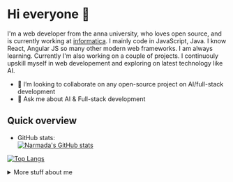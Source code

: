 # Hi everyone :wave:

I'm a web developer from the anna university, who loves open source, and is currently working at [informatica](https://www.informatica.com/).
I mainly code in JavaScript, Java. I know React, Angular JS so many other modern web frameworks. I am always learning. Currently I'm also working on a couple of projects. I continuouly upskill myself in web developement and exploring on latest technology like AI.

- 👯 I’m looking to collaborate on any open-source project on AI/full-stack development
- 💬 Ask me about AI & Full-stack development


## Quick overview
* GitHub stats:  
[![Narmada's GitHub stats](https://github-readme-stats.vercel.app/api?username=letsbecometechie)]()

[![Top Langs](https://github-readme-stats.vercel.app/api/top-langs/?username=letsbecometechie&layout=compact)]()


<details>
<summary>
  More stuff about me
</summary>

### What I do

I do Open Source. I am really passionate about doing web
development, it is in my opinion the best combination of logical programming and
(sometimes) beautiful design. I create content for my Youtube channel, Instagram, and Medium Blog page.

## My skills 📜

### Web technologies

- JavaScript ([LinkedIn Assesments Certified](https://www.linkedin.com/in/narmada-muralikrishnan-0220/))
- HTML,CSS
- React JS  ([LinkedIn Assesments Certified](https://www.linkedin.com/in/narmada-muralikrishnan-0220/))

### Application Development

- Java
- Python
- SpringBoot

## What I'm currently learning 📚

  - AI/ML
  - Advanced tops in Web development.


## Find me web

YouTube channel : https://www.youtube.com/c/LetsbecomeTechie2002 
<img alt="YouTube Channel Subscribers" src="https://img.shields.io/youtube/channel/subscribers/UCWv7ReTyh1KOf-Ws5ctYCRg?style=social">




</details>
